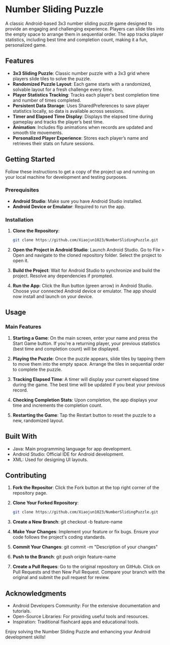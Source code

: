 
# Number Sliding Puzzle

A classic Android-based 3x3 number sliding puzzle game designed to provide an engaging and challenging experience. Players can slide tiles into the empty space to arrange them in sequential order. The app tracks player statistics, including best time and completion count, making it a fun, personalized game.

## Features

- **3x3 Sliding Puzzle**: Classic number puzzle with a 3x3 grid where players slide tiles to solve the puzzle.
- **Randomized Puzzle Layout**: Each game starts with a randomized, solvable layout for a fresh challenge every time.
- **Player Statistics Tracking**: Tracks each player's best completion time and number of times completed.
- **Persistent Data Storage**: Uses SharedPreferences to save player statistics locally, so data is available across sessions.
- **Timer and Elapsed Time Display**: Displays the elapsed time during gameplay and tracks the player’s best time.
- **Animation**: Includes flip animations when records are updated and smooth tile movements.
- **Personalized Player Experience**: Stores each player’s name and retrieves their stats on future sessions.

## Getting Started

Follow these instructions to get a copy of the project up and running on your local machine for development and testing purposes.

### Prerequisites

- **Android Studio**: Make sure you have Android Studio installed.
- **Android Device or Emulator**: Required to run the app.

### Installation

1. **Clone the Repository**:
   ```bash
   git clone https://github.com/Xiaojun1023/NumberSlidingPuzzle.git

2. **Open the Project in Android Studio**:
   Launch Android Studio.
   Go to File > Open and navigate to the cloned repository folder.
   Select the project to open it.

3. **Build the Project**:
   Wait for Android Studio to synchronize and build the project.
   Resolve any dependencies if prompted.

4. **Run the App**:
   Click the Run button (green arrow) in Android Studio.
   Choose your connected Android device or emulator.
   The app should now install and launch on your device.

## Usage

### Main Features

1. **Starting a Game**:
   On the main screen, enter your name and press the Start Game button.
   If you're a returning player, your previous statistics (best time and completion count) will be displayed.

2. **Playing the Puzzle**:
   Once the puzzle appears, slide tiles by tapping them to move them into the empty space.
   Arrange the tiles in sequential order to complete the puzzle.

3. **Tracking Elapsed Time**:
   A timer will display your current elapsed time during the game.
   The best time will be updated if you beat your previous record.

4. **Checking Completion Stats**:
   Upon completion, the app displays your time and increments the completion count.

5. **Restarting the Game**:
   Tap the Restart button to reset the puzzle to a new, randomized layout.

## Built With
- Java: Main programming language for app development.
- Android Studio: Official IDE for Android development.
- XML: Used for designing UI layouts.

## Contributing

1. **Fork the Repositor**:
   Click the Fork button at the top right corner of the repository page.

2. **Clone Your Forked Repository**:
   ```bash
   git clone https://github.com/Xiaojun1023/NumberSlidingPuzzle.git

3. **Create a New Branch**:
   git checkout -b feature-name

4. **Make Your Changes**:
   Implement your feature or fix bugs.
   Ensure your code follows the project's coding standards.

5. **Commit Your Changes**:
   git commit -m "Description of your changes"

6. **Push to the Branch**:
   git push origin feature-name

7. **Create a Pull Reques**:
   Go to the original repository on GitHub.
   Click on Pull Requests and then New Pull Request.
   Compare your branch with the original and submit the pull request for review.

## Acknowledgments

- Android Developers Community: For the extensive documentation and tutorials.
- Open-Source Libraries: For providing useful tools and resources.
- Inspiration: Traditional flashcard apps and educational tools.

Enjoy solving the Number Sliding Puzzle and enhancing your Android development skills!
